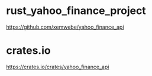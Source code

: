 # rust_yahoo_finance_project

https://github.com/xemwebe/yahoo_finance_api

# crates.io

https://crates.io/crates/yahoo_finance_api